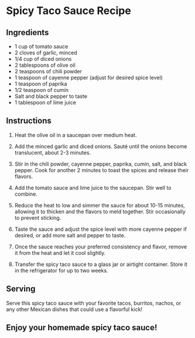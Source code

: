 # Spicy Taco Sauce Recipe

## Ingredients

- 1 cup of tomato sauce
- 2 cloves of garlic, minced
- 1/4 cup of diced onions
- 2 tablespoons of olive oil
- 2 teaspoons of chili powder
- 1 teaspoon of cayenne pepper (adjust for desired spice level)
- 1 teaspoon of paprika
- 1/2 teaspoon of cumin
- Salt and black pepper to taste
- 1 tablespoon of lime juice

## Instructions

1. Heat the olive oil in a saucepan over medium heat.

2. Add the minced garlic and diced onions. Sauté until the onions become translucent, about 2-3 minutes.

3. Stir in the chili powder, cayenne pepper, paprika, cumin, salt, and black pepper. Cook for another 2 minutes to toast the spices and release their flavors.

4. Add the tomato sauce and lime juice to the saucepan. Stir well to combine.

5. Reduce the heat to low and simmer the sauce for about 10-15 minutes, allowing it to thicken and the flavors to meld together. Stir occasionally to prevent sticking.

6. Taste the sauce and adjust the spice level with more cayenne pepper if desired, or add more salt and pepper to taste.

7. Once the sauce reaches your preferred consistency and flavor, remove it from the heat and let it cool slightly.

8. Transfer the spicy taco sauce to a glass jar or airtight container. Store it in the refrigerator for up to two weeks.

## Serving

Serve this spicy taco sauce with your favorite tacos, burritos, nachos, or any other Mexican dishes that could use a flavorful kick!

##
## Enjoy your homemade spicy taco sauce!
